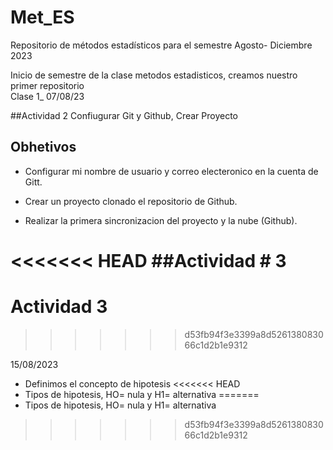 # Met_ES
Repositorio de métodos estadísticos para el semestre Agosto- Diciembre 2023 

Inicio de semestre de la clase metodos estadisticos,  creamos nuestro primer repositorio  
Clase 1_ 07/08/23

##Actividad 2 Confiugurar Git y Github, Crear Proyecto 

## Obhetivos

+ Configurar mi nombre de usuario y correo electeronico en la cuenta de Gitt.

+ Crear un proyecto clonado el repositorio de Github.

+ Realizar la primera sincronizacion del proyecto y la nube (Github).

<<<<<<< HEAD
##Actividad # 3
=======
# Actividad 3
>>>>>>> d53fb94f3e3399a8d526138083066c1d2b1e9312

15/08/2023

+ Definimos el concepto de hipotesis 
<<<<<<< HEAD
+ Tipos de hipotesis, HO= nula y H1= alternativa 
=======
+ Tipos de hipotesis, HO= nula y H1= alternativa 
>>>>>>> d53fb94f3e3399a8d526138083066c1d2b1e9312







